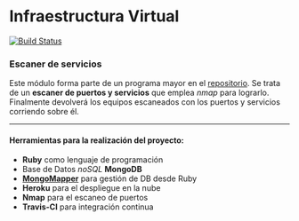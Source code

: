 Infraestructura Virtual
====

[![Build Status](https://travis-ci.org/patamimbre/IV_Proyecto.svg?branch=master)](https://travis-ci.org/patamimbre/IV_Proyecto)

### Escaner de servicios

Este módulo forma parte de un programa mayor en el [repositorio](https://github.com/LazyHackerOrg/LazyHacker). Se trata de un __escaner de puertos y servicios__ que emplea *nmap* para lograrlo. Finalmente devolverá los equipos escaneados con los puertos y servicios corriendo sobre él.

-------

#### Herramientas para la realización del proyecto:

* **Ruby** como lenguaje de programación
* Base de Datos *noSQL* **MongoDB**
* **[MongoMapper](http://mongomapper.com/)** para gestión de DB desde Ruby
* **Heroku** para el despliegue en la nube
* **Nmap** para el escaneo de puertos
* **Travis-CI** para integración continua
